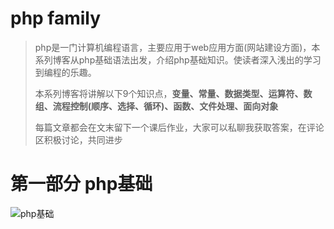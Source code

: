 # php family


> php是一门计算机编程语言，主要应用于web应用方面(网站建设方面)，本系列博客从php基础语法出发，介绍php基础知识。使读者深入浅出的学习到编程的乐趣。
> 
> 本系列博客将讲解以下9个知识点，**变量、常量、数据类型、运算符、数组、流程控制(顺序、选择、循环)、函数、文件处理、面向对象**
> 
> 每篇文章都会在文末留下一个课后作业，大家可以私聊我获取答案，在评论区积极讨论，共同进步

# 第一部分 php基础

![php基础](http://images.guoyu7.com/FoKcWOuTOGe0ZISdV9tCzrFQ5kC-)